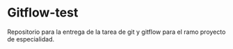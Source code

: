 # Gitflow-test

Repositorio para la entrega de la tarea de git y gitflow para el ramo proyecto de especialidad.
